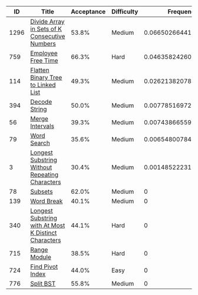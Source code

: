 |ID|Title|Acceptance|Difficulty|Frequency|
|----|-----|----|---|---|
|1296|[Divide Array in Sets of K Consecutive Numbers]( https://leetcode.com/problems/divide-array-in-sets-of-k-consecutive-numbers)|53.8%|Medium|0.06650266441668072|
|759|[Employee Free Time]( https://leetcode.com/problems/employee-free-time)|66.3%|Hard|0.046358242602104555|
|114|[Flatten Binary Tree to Linked List]( https://leetcode.com/problems/flatten-binary-tree-to-linked-list)|49.3%|Medium|0.026213820787528385|
|394|[Decode String]( https://leetcode.com/problems/decode-string)|50.0%|Medium|0.0077851697215559675|
|56|[Merge Intervals]( https://leetcode.com/problems/merge-intervals)|39.3%|Medium|0.0074386655924217485|
|79|[Word Search]( https://leetcode.com/problems/word-search)|35.6%|Medium|0.006548007844690591|
|3|[Longest Substring Without Repeating Characters]( https://leetcode.com/problems/longest-substring-without-repeating-characters)|30.4%|Medium|0.0014852223137141987|
|78|[Subsets]( https://leetcode.com/problems/subsets)|62.0%|Medium|0|
|139|[Word Break]( https://leetcode.com/problems/word-break)|40.1%|Medium|0|
|340|[Longest Substring with At Most K Distinct Characters]( https://leetcode.com/problems/longest-substring-with-at-most-k-distinct-characters)|44.1%|Hard|0|
|715|[Range Module]( https://leetcode.com/problems/range-module)|38.5%|Hard|0|
|724|[Find Pivot Index]( https://leetcode.com/problems/find-pivot-index)|44.0%|Easy|0|
|776|[Split BST]( https://leetcode.com/problems/split-bst)|55.8%|Medium|0|

